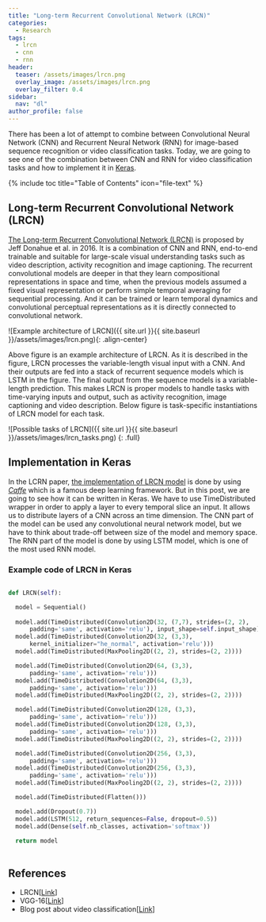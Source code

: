 ```yaml
---
title: "Long-term Recurrent Convolutional Network (LRCN)"
categories:
  - Research
tags:
  - lrcn
  - cnn
  - rnn
header:
  teaser: /assets/images/lrcn.png
  overlay_image: /assets/images/lrcn.png
  overlay_filter: 0.4
sidebar:
  nav: "dl"
author_profile: false
---
```


There has been a lot of attempt to combine between Convolutional Neural Network (CNN) and Recurrent Neural Network (RNN) for image-based sequence recognition or video classification tasks.
Today, we are going to see one of the combination between CNN and RNN for video classification tasks and how to implement it in [Keras](https://keras.io/).

{% include toc title="Table of Contents" icon="file-text" %}

## Long-term Recurrent Convolutional Network (LRCN)
[The Long-term Recurrent Convolutional Network (LRCN)](https://arxiv.org/pdf/1411.4389.pdf) is proposed by Jeff Donahue et al. in 2016.
It is a combination of CNN and RNN, end-to-end trainable and suitable for large-scale visual understanding tasks such as video description, activity recognition and image captioning.
The recurrent convolutional models are deeper in that they learn compositional representations in space and time, when the previous models assumed a fixed visual representation or perform simple temporal averaging for sequential processing.
And it can be trained or learn temporal dynamics and convolutional perceptual representations as it is directly connected to convolutional network.   

![Example architecture of LRCN]({{ site.url }}{{ site.baseurl }}/assets/images/lrcn.png){: .align-center}

Above figure is an example architecture of LRCN.
As it is described in the figure, LRCN processes the variable-length visual input with a CNN.
And their outputs are fed into a stack of recurrent sequence models which is LSTM in the figure.
The final output from the sequence models is a variable-length prediction.
This makes LRCN is proper models to handle tasks with time-varying inputs and output, such as activity recognition, image captioning and video description.
Below figure is task-specific instantiations of LRCN model for each task.

![Possible tasks of LRCN]({{ site.url }}{{ site.baseurl }}/assets/images/lrcn_tasks.png)
{: .full}

## Implementation in Keras
In the LCRN paper, [the implementation of LRCN model](http://jeffdonahue.com/lrcn/) is done by using [*Caffe*](http://caffe.berkeleyvision.org/) which is a famous deep learning framework.
But in this post, we are going to see how it can be written in Keras.
We have to use TimeDistributed wrapper in order to apply a layer to every temporal slice an input.
It allows us to distribute layers of a CNN across an time dimension.
The CNN part of the model can be used any convolutional neural network model, but we have to think about trade-off between size of the model and memory space.
The RNN part of the model is done by using LSTM model, which is one of the most used RNN model.

### Example code of LRCN in Keras

```python

def LRCN(self):

  model = Sequential()
  
  model.add(TimeDistributed(Convolution2D(32, (7,7), strides=(2, 2),
      padding='same', activation='relu'), input_shape=self.input_shape))
  model.add(TimeDistributed(Convolution2D(32, (3,3),
      kernel_initializer="he_normal", activation='relu')))
  model.add(TimeDistributed(MaxPooling2D((2, 2), strides=(2, 2))))

  model.add(TimeDistributed(Convolution2D(64, (3,3),
      padding='same', activation='relu')))
  model.add(TimeDistributed(Convolution2D(64, (3,3),
      padding='same', activation='relu')))
  model.add(TimeDistributed(MaxPooling2D((2, 2), strides=(2, 2))))

  model.add(TimeDistributed(Convolution2D(128, (3,3),
      padding='same', activation='relu')))
  model.add(TimeDistributed(Convolution2D(128, (3,3),
      padding='same', activation='relu')))
  model.add(TimeDistributed(MaxPooling2D((2, 2), strides=(2, 2))))

  model.add(TimeDistributed(Convolution2D(256, (3,3),
      padding='same', activation='relu')))
  model.add(TimeDistributed(Convolution2D(256, (3,3),
      padding='same', activation='relu')))
  model.add(TimeDistributed(MaxPooling2D((2, 2), strides=(2, 2))))

  model.add(TimeDistributed(Flatten()))

  model.add(Dropout(0.7))
  model.add(LSTM(512, return_sequences=False, dropout=0.5))
  model.add(Dense(self.nb_classes, activation='softmax'))
          
  return model
  
```

## References
- LRCN[[Link](https://arxiv.org/pdf/1411.4389.pdf)]
- VGG-16[[Link](https://arxiv.org/abs/1409.1556)]
- Blog post about video classification[[Link](https://blog.coast.ai/five-video-classification-methods-implemented-in-keras-and-tensorflow-99cad29cc0b5)]